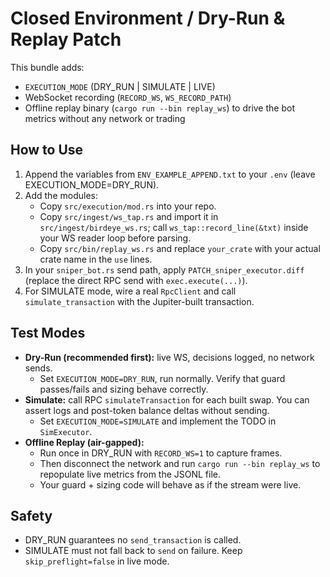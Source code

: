 # Closed Environment / Dry-Run & Replay Patch

This bundle adds:
- `EXECUTION_MODE` (DRY_RUN | SIMULATE | LIVE)
- WebSocket recording (`RECORD_WS`, `WS_RECORD_PATH`)
- Offline replay binary (`cargo run --bin replay_ws`) to drive the bot metrics without any network or trading

## How to Use

1) Append the variables from `ENV_EXAMPLE_APPEND.txt` to your `.env` (leave EXECUTION_MODE=DRY_RUN).
2) Add the modules:
   - Copy `src/execution/mod.rs` into your repo.
   - Copy `src/ingest/ws_tap.rs` and import it in `src/ingest/birdeye_ws.rs`; call `ws_tap::record_line(&txt)` inside your WS reader loop before parsing.
   - Copy `src/bin/replay_ws.rs` and replace `your_crate` with your actual crate name in the `use` lines.
3) In your `sniper_bot.rs` send path, apply `PATCH_sniper_executor.diff` (replace the direct RPC send with `exec.execute(...)`).
4) For SIMULATE mode, wire a real `RpcClient` and call `simulate_transaction` with the Jupiter-built transaction.

## Test Modes

- **Dry-Run (recommended first):** live WS, decisions logged, no network sends.
  - Set `EXECUTION_MODE=DRY_RUN`, run normally. Verify that guard passes/fails and sizing behave correctly.
- **Simulate:** call RPC `simulateTransaction` for each built swap. You can assert logs and post-token balance deltas without sending.
  - Set `EXECUTION_MODE=SIMULATE` and implement the TODO in `SimExecutor`.
- **Offline Replay (air-gapped):**
  - Run once in DRY_RUN with `RECORD_WS=1` to capture frames.
  - Then disconnect the network and run `cargo run --bin replay_ws` to repopulate live metrics from the JSONL file.
  - Your guard + sizing code will behave as if the stream were live.

## Safety
- DRY_RUN guarantees no `send_transaction` is called.
- SIMULATE must not fall back to `send` on failure. Keep `skip_preflight=false` in live mode.